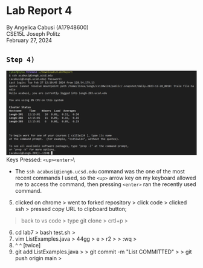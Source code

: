 # Lab Report 4
By Angelica Cabusi (A17948600)\
CSE15L Joseph Politz\
February 27, 2024
## `Step 4)`
![Image](L4_1.png)
Keys Pressed: `<up><enter>`\
  - The `ssh acabusi@ieng6.ucsd.edu` command was the one of the most recent commands I used, so the `<up>` arrow key on my keyboard allowed me to access the command, then pressing `<enter>` ran the recently used command.
5) clicked on chrome > went to forked repository > click code > clicked ssh > pressed copy URL to clipboard button;
  > back to vs code > type git clone > crtl+p > <enter>
6) cd lab7 > bash test.sh > <enter>
7) vim ListExamples.java > 44gg > e > r2 > <esc> > :wq > <enter>
8) ^ ^ [twice]
9) git add ListExamples.java ><enter> > git commit -m "List COMMITTED" > <enter> > git push origin main > <enter>
